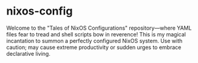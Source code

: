 # nixos-config
Welcome to the "Tales of NixOS Configurations" repository—where YAML files fear to tread and shell scripts bow in reverence! This is my magical incantation to summon a perfectly configured NixOS system. Use with caution; may cause extreme productivity or sudden urges to embrace declarative living.
